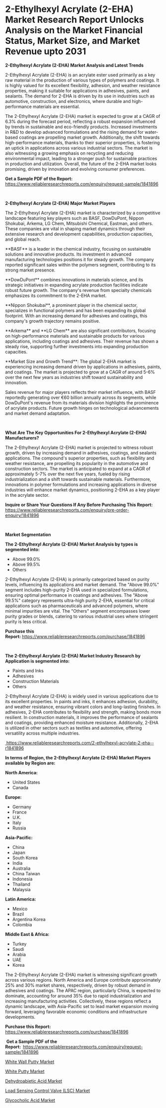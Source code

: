 <p><h1>2-Ethylhexyl Acrylate (2-EHA) Market Research Report Unlocks Analysis on the Market Financial Status, Market Size, and Market Revenue upto 2031</h1></p><p><strong>2-Ethylhexyl Acrylate (2-EHA) Market Analysis and Latest Trends</strong></p>
<p><p>2-Ethylhexyl Acrylate (2-EHA) is an acrylate ester used primarily as a key raw material in the production of various types of polymers and coatings. It is highly valued for its excellent flexibility, adhesion, and weather resistance properties, making it suitable for applications in adhesives, paints, and sealants. The demand for 2-EHA is driven by its use in industries such as automotive, construction, and electronics, where durable and high-performance materials are essential.</p><p>The 2-Ethylhexyl Acrylate (2-EHA) market is expected to grow at a CAGR of 6.3% during the forecast period, reflecting a robust expansion influenced by trends in sustainable and eco-friendly products. Increased investments in R&D to develop advanced formulations and the rising demand for water-based coatings are propelling market growth. Additionally, the shift towards high-performance materials, thanks to their superior properties, is fostering an uptick in applications across various industrial sectors. The market is also witnessing a growing emphasis on recycling and reducing environmental impact, leading to a stronger push for sustainable practices in production and utilization. Overall, the future of the 2-EHA market looks promising, driven by innovation and evolving consumer preferences.</p></p>
<p><strong>Get a Sample PDF of the Report:&nbsp;</strong> <a href="https://www.reliableresearchreports.com/enquiry/request-sample/1841896?utm_campaign=1605&utm_medium=2&utm_source=Github&utm_content=ia&utm_term=16102024&utm_id=2-ethylhexyl-acrylate-2-eha">https://www.reliableresearchreports.com/enquiry/request-sample/1841896</a></p>
<p>&nbsp;</p>
<p><strong>2-Ethylhexyl Acrylate (2-EHA) Major Market Players</strong></p>
<p><p>The 2-Ethylhexyl Acrylate (2-EHA) market is characterized by a competitive landscape featuring key players such as BASF, DowDuPont, Nippon Shokubai, Arkema, LG Chem, Mitsubishi Chemical, Eastman, and others. These companies are vital in shaping market dynamics through their extensive research and development capabilities, production capacities, and global reach.</p><p>**BASF** is a leader in the chemical industry, focusing on sustainable solutions and innovative products. Its investment in advanced manufacturing technologies positions it for steady growth. The company reported significant sales within the polymers segment, contributing to its strong market presence.</p><p>**DowDuPont** combines innovations in materials science, and its strategic initiatives in expanding acrylate production facilities indicate robust future growth. The company's revenue from specialty chemicals emphasizes its commitment to the 2-EHA market.</p><p>**Nippon Shokubai**, a prominent player in the chemical sector, specializes in functional polymers and has been expanding its global footprint. With an increasing demand for adhesives and coatings, this company's growth trajectory remains positive.</p><p>**Arkema** and **LG Chem** are also significant contributors, focusing on high-performance materials and sustainable products for various applications, including coatings and adhesives. Their revenue has shown a steady rise, supporting further investments into expanding production capacities.</p><p>**Market Size and Growth Trend**: The global 2-EHA market is experiencing increasing demand driven by applications in adhesives, paints, and coatings. The market is projected to grow at a CAGR of around 5-6% over the next few years as industries shift toward sustainability and innovation.</p><p>Sales revenue for major players reflects their market influence, with BASF reportedly generating over €60 billion annually across its segments, while DowDuPont's revenue from its materials division highlights the prominence of acrylate products. Future growth hinges on technological advancements and market demand adaptation.</p></p>
<p>&nbsp;</p>
<p><strong>What Are The Key Opportunities For 2-Ethylhexyl Acrylate (2-EHA) Manufacturers?</strong></p>
<p><p>The 2-Ethylhexyl Acrylate (2-EHA) market is projected to witness robust growth, driven by increasing demand in adhesives, coatings, and sealants applications. The compound's superior properties, such as flexibility and weather resistance, are propelling its popularity in the automotive and construction sectors. The market is anticipated to expand at a CAGR of approximately 5-7% over the next five years, fueled by rising industrialization and a shift towards sustainable materials. Furthermore, innovations in polymer formulations and increasing applications in diverse industries will enhance market dynamics, positioning 2-EHA as a key player in the acrylate sector.</p></p>
<p><strong>Inquire or Share Your Questions If Any Before Purchasing This Report:</strong> <a href="https://www.reliableresearchreports.com/enquiry/pre-order-enquiry/1841896?utm_campaign=1605&utm_medium=2&utm_source=Github&utm_content=ia&utm_term=16102024&utm_id=2-ethylhexyl-acrylate-2-eha">https://www.reliableresearchreports.com/enquiry/pre-order-enquiry/1841896</a></p>
<p>&nbsp;</p>
<p><strong>Market Segmentation</strong></p>
<p><strong>The 2-Ethylhexyl Acrylate (2-EHA) Market Analysis by types is segmented into:</strong></p>
<p><ul><li>Above 99.0%</li><li>Above 99.5%</li><li>Others</li></ul></p>
<p><p>2-Ethylhexyl Acrylate (2-EHA) is primarily categorized based on purity levels, influencing its applications and market demand. The "Above 99.0%" segment includes high-purity 2-EHA used in specialized formulations, ensuring optimal performance in coatings and adhesives. The "Above 99.5%" category represents ultra-high purity 2-EHA, essential for critical applications such as pharmaceuticals and advanced polymers, where minimal impurities are vital. The "Others" segment encompasses lower purity grades or blends, catering to various industrial uses where stringent purity is less critical.</p></p>
<p><strong>Purchase this Report:&nbsp;</strong><a href="https://www.reliableresearchreports.com/purchase/1841896?utm_campaign=1605&utm_medium=2&utm_source=Github&utm_content=ia&utm_term=16102024&utm_id=2-ethylhexyl-acrylate-2-eha">https://www.reliableresearchreports.com/purchase/1841896</a></p>
<p>&nbsp;</p>
<p><strong>The 2-Ethylhexyl Acrylate (2-EHA) Market Industry Research by Application is segmented into:</strong></p>
<p><ul><li>Paints and Inks</li><li>Adhesives</li><li>Construction Materials</li><li>Others</li></ul></p>
<p><p>2-Ethylhexyl Acrylate (2-EHA) is widely used in various applications due to its excellent properties. In paints and inks, it enhances adhesion, durability, and weather resistance, ensuring vibrant colors and long-lasting finishes. In adhesives, 2-EHA contributes to flexibility and strength, making bonds more resilient. In construction materials, it improves the performance of sealants and coatings, providing enhanced moisture resistance. Additionally, 2-EHA is utilized in other sectors such as textiles and automotive, offering versatility across multiple industries.</p></p>
<p><a href="https://www.reliableresearchreports.com/2-ethylhexyl-acrylate-2-eha--r1841896?utm_campaign=1605&utm_medium=2&utm_source=Github&utm_content=ia&utm_term=16102024&utm_id=2-ethylhexyl-acrylate-2-eha">&nbsp;https://www.reliableresearchreports.com/2-ethylhexyl-acrylate-2-eha--r1841896</a></p>
<p><strong>In terms of Region, the 2-Ethylhexyl Acrylate (2-EHA) Market Players available by Region are:</strong></p>
<p>
    <p> <strong> North America: </strong>
        <ul>
            <li>United States</li>
            <li>Canada</li>
        </ul>
        </p> 
    <p> <strong> Europe: </strong>
        <ul>
            <li>Germany</li>
            <li>France</li>
            <li>U.K.</li>
            <li>Italy</li>
            <li>Russia</li>
        </ul>
        </p> 
    <p> <strong> Asia-Pacific: </strong>
        <ul>
            <li>China</li>
            <li>Japan</li>
            <li>South Korea</li>
            <li>India</li>
            <li>Australia</li>
            <li>China Taiwan</li>
            <li>Indonesia</li>
            <li>Thailand</li>
            <li>Malaysia</li>
        </ul>
        </p> 
    <p> <strong> Latin America: </strong>
        <ul>
            <li>Mexico</li>
            <li>Brazil</li>
            <li>Argentina Korea</li>
            <li>Colombia</li>
        </ul>
        </p> 
    <p> <strong> Middle East & Africa: </strong>
        <ul>
            <li>Turkey</li>
            <li>Saudi</li>
            <li>Arabia</li>
            <li>UAE</li>
            <li>Korea</li>
        </ul>
    </p>
    </p>
<p><p>The 2-Ethylhexyl Acrylate (2-EHA) market is witnessing significant growth across various regions. North America and Europe contribute approximately 25% and 30% market shares, respectively, driven by robust demand in adhesives and coatings. The APAC region, particularly China, is expected to dominate, accounting for around 35% due to rapid industrialization and increasing manufacturing activities. Collectively, these regions reflect a dynamic landscape, with Asia-Pacific set to lead market expansion moving forward, leveraging favorable economic conditions and infrastructure developments.</p></p>
<p><strong>Purchase this Report: </strong><a href="https://www.reliableresearchreports.com/purchase/1841896?utm_campaign=1605&utm_medium=2&utm_source=Github&utm_content=ia&utm_term=16102024&utm_id=2-ethylhexyl-acrylate-2-eha">https://www.reliableresearchreports.com/purchase/1841896</a></p>
<p>&nbsp;<strong>Get a Sample PDF of the Report:&nbsp;&nbsp;</strong><a href="https://www.reliableresearchreports.com/enquiry/request-sample/1841896?utm_campaign=1605&utm_medium=2&utm_source=Github&utm_content=ia&utm_term=16102024&utm_id=2-ethylhexyl-acrylate-2-eha">https://www.reliableresearchreports.com/enquiry/request-sample/1841896</a></p>
<p><strong></strong></p>
<p><p><a href="https://www.linkedin.com/pulse/white-wall-putty-market-research-report-exploring-size-revenue-ammnc?utm_campaign=1605&utm_medium=2&utm_source=Github&utm_content=ia&utm_term=16102024&utm_id=2-ethylhexyl-acrylate-2-eha">White Wall Putty Market</a></p><p><a href="https://www.linkedin.com/pulse/key-drivers-white-putty-market-trends-future-outlook-2024-2031-vd8nc?utm_campaign=1605&utm_medium=2&utm_source=Github&utm_content=ia&utm_term=16102024&utm_id=2-ethylhexyl-acrylate-2-eha">White Putty Market</a></p><p><a href="https://www.linkedin.com/pulse/dehydroabietic-acid-market-research-report-forecast-growth-prospects-cu3oc?utm_campaign=1605&utm_medium=2&utm_source=Github&utm_content=ia&utm_term=16102024&utm_id=2-ethylhexyl-acrylate-2-eha">Dehydroabietic Acid Market</a></p><p><a href="https://github.com/AshikRahman991/Market-Research-Report-List-1/blob/main/load-sensing-control-valve-lsc-market.md?utm_campaign=1605&utm_medium=2&utm_source=Github&utm_content=ia&utm_term=16102024&utm_id=2-ethylhexyl-acrylate-2-eha">Load Sensing Control Valve (LSC) Market</a></p><p><a href="https://www.linkedin.com/pulse/glycocholic-acid-landscape-product-spectrum-market-trajectories-kwysc?utm_campaign=1605&utm_medium=2&utm_source=Github&utm_content=ia&utm_term=16102024&utm_id=2-ethylhexyl-acrylate-2-eha">Glycocholic Acid Market</a></p></p>